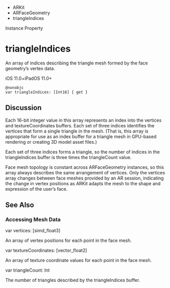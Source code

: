 

- ARKit
- ARFaceGeometry
-  triangleIndices 

Instance Property

# triangleIndices

An array of indices describing the triangle mesh formed by the face geometry’s vertex data.

iOS 11.0+iPadOS 11.0+

``` source
@nonobjc
var triangleIndices: [Int16] { get }
```

## Discussion

Each 16-bit integer value in this array represents an index into the vertices and textureCoordinates buffers. Each set of three indices identifies the vertices that form a single triangle in the mesh. (That is, this array is appropriate for use as an index buffer for a triangle mesh in GPU-based rendering or creating 3D model asset files.)

Each set of three indices forms a triangle, so the number of indices in the triangleIndices buffer is three times the triangleCount value.

Face mesh topology is constant across ARFaceGeometry instances, so this array always describes the same arrangement of vertices. Only the vertices array changes between face meshes provided by an AR session, indicating the change in vertex positions as ARKit adapts the mesh to the shape and expression of the user’s face.

## See Also

### Accessing Mesh Data

var vertices: [simd_float3]

An array of vertex positions for each point in the face mesh.

var textureCoordinates: [vector_float2]

An array of texture coordinate values for each point in the face mesh.

var triangleCount: Int

The number of triangles described by the triangleIndices buffer.

